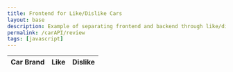 ```yaml
---
title: Frontend for Like/Dislike Cars
layout: base
description: Example of separating frontend and backend through like/dislike of car brands.
permalink: /carAPI/review
tags: [javascript]
---
```



<!-- HTML table fragment for page -->
<table>
    <thead>
    <tr>
    <th>Car Brand</th>
    <th>Like</th>
    <th>Dislike</th>
    </tr>
    </thead>
    <tbody id="result">
    <!-- javascript generated data -->
    </tbody>
</table>

<!-- Script is layed out in a sequence (without a function) and will execute when page is loaded -->
<script>
    var ip = location.host;
    console.log(ip);
    // prepare HTML defined "result" container for new output
    const resultContainer = document.getElementById("result");

    // keys for joke reactions
    const HAHA = "like";
    const BOOHOO = "dislike";

    // prepare fetch urls
    // const url = "https://flask.nighthawkcodingsociety.com/api/jokes";
    const url = "https://" + "breadbops.gq" + "/api/topBrands";
    const get_url = url +"/";
    const like_url = url + "/like/";  // haha reaction
    const jeer_url = url + "/dislike/";  // boohoo reaction

    // prepare fetch GET options
    const options = {
    method: 'GET', // *GET, POST, PUT, DELETE, etc.
    mode: 'cors', // no-cors, *cors, same-origin
    cache: 'default', // *default, no-cache, reload, force-cache, only-if-cached
    credentials: 'same-origin', // include, same-origin, omit
    headers: {
        'Content-Type': 'application/json'
        // 'Content-Type': 'application/x-www-form-urlencoded',
    },
    };
    // prepare fetch PUT options, clones with JS Spread Operator (...)
    const put_options = {...options, method: 'PUT'}; // clones and replaces method

    // fetch the API
    fetch(get_url, options)
    // response is a RESTful "promise" on any successful fetch
    .then(response => {
        // check for response errors
        if (response.status !== 200) {
            error('GET API response failure: ' + response.status);
            return;
        }
        // valid response will have JSON data
        response.json().then(data => {
            console.log(data);
            for (const row of data) {
            // make "tr element" for each "row of data"
            const tr = document.createElement("tr");
            
            // td for joke cell
            const brand = document.createElement("td");
                brand.innerHTML = row.id + ". " + row.brand;  // add fetched data to innerHTML

            // td for haha cell with onclick actions
            const haha = document.createElement("td");
                const haha_but = document.createElement('button');
                haha_but.id = HAHA+row.id   // establishes a HAHA JS id for cell
                haha_but.innerHTML = row.like;  // add fetched "haha count" to innerHTML
                haha_but.onclick = function () {
                // onclick function call with "like parameters"
                reaction(HAHA, like_url+row.id, haha_but.id);  
                };
                haha.appendChild(haha_but);  // add "haha button" to haha cell

            // td for boohoo cell with onclick actions
            const boohoo = document.createElement("td");
                const boohoo_but = document.createElement('button');
                boohoo_but.id = BOOHOO+row.id  // establishes a BOOHOO JS id for cell
                boohoo_but.innerHTML = row.dislike;  // add fetched "boohoo count" to innerHTML
                boohoo_but.onclick = function () {
                // onclick function call with "jeer parameters"
                reaction(BOOHOO, jeer_url+row.id, boohoo_but.id);  
                };
                boohoo.appendChild(boohoo_but);  // add "boohoo button" to boohoo cell
            
            // this builds ALL td's (cells) into tr (row) element
            tr.appendChild(brand);
            tr.appendChild(haha);
            tr.appendChild(boohoo);

            // this adds all the tr (row) work above to the HTML "result" container
            resultContainer.appendChild(tr);
            }
        })
    })
    // catch fetch errors (ie Nginx ACCESS to server blocked)
    .catch(err => {
    error(err + " " + get_url);
    });

    // Reaction function to likes or jeers user actions
    function reaction(type, put_url, elemID) {
    console.log(put_url);
    // fetch the API
    fetch(put_url, put_options)
    // response is a RESTful "promise" on any successful fetch
    .then(response => {
        // check for response errors
        if (response.status !== 200) {
            error("PUT API response failure: " + response.status)
            return;  // api failure
        }
        // valid response will have JSON data
        response.json().then(data => {
            console.log(data);
            // Likes or Jeers updated/incremented
            if (type === HAHA) // like data element
            document.getElementById(elemID).innerHTML = data.like;  // fetched haha data assigned to haha Document Object Model (DOM)
            else if (type === BOOHOO) // jeer data element
            document.getElementById(elemID).innerHTML = data.dislike;  // fetched boohoo data assigned to boohoo Document Object Model (DOM)
            else
            error("unknown type: " + type);  // should never occur
        })
    })
    // catch fetch errors (ie Nginx ACCESS to server blocked)
    .catch(err => {
        error(err + " " + put_url);
    });
    
    }

    // Something went wrong with actions or responses
    function error(err) {
    // log as Error in console
    console.error(err);
    // append error to resultContainer
    const tr = document.createElement("tr");
    const td = document.createElement("td");
    td.innerHTML = err;
    tr.appendChild(td);
    resultContainer.appendChild(tr);
    }

</script>
